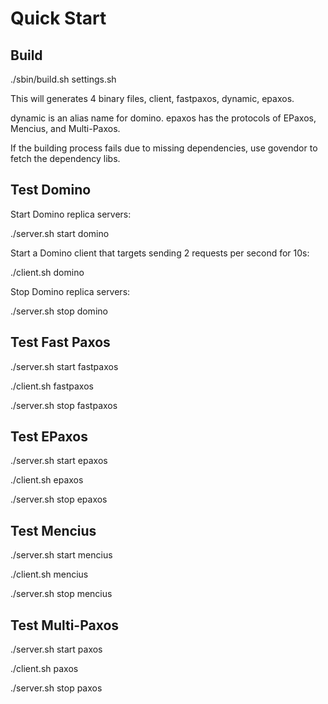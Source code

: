 # Quick Start

## Build

./sbin/build.sh settings.sh

This will generates 4 binary files, client, fastpaxos, dynamic, epaxos.

dynamic is an alias name for domino.
epaxos has the protocols of EPaxos, Mencius, and Multi-Paxos.

If the building process fails due to missing dependencies, use govendor to
fetch the dependency libs.

## Test Domino

Start Domino replica servers:

./server.sh start domino

Start a Domino client that targets sending 2 requests per second for 10s:

./client.sh domino

Stop Domino replica servers:

./server.sh stop domino

## Test Fast Paxos

./server.sh start fastpaxos

./client.sh fastpaxos

./server.sh stop fastpaxos

## Test EPaxos

./server.sh start epaxos

./client.sh epaxos

./server.sh stop epaxos

## Test Mencius

./server.sh start mencius

./client.sh mencius

./server.sh stop mencius

## Test Multi-Paxos

./server.sh start paxos

./client.sh paxos

./server.sh stop paxos

